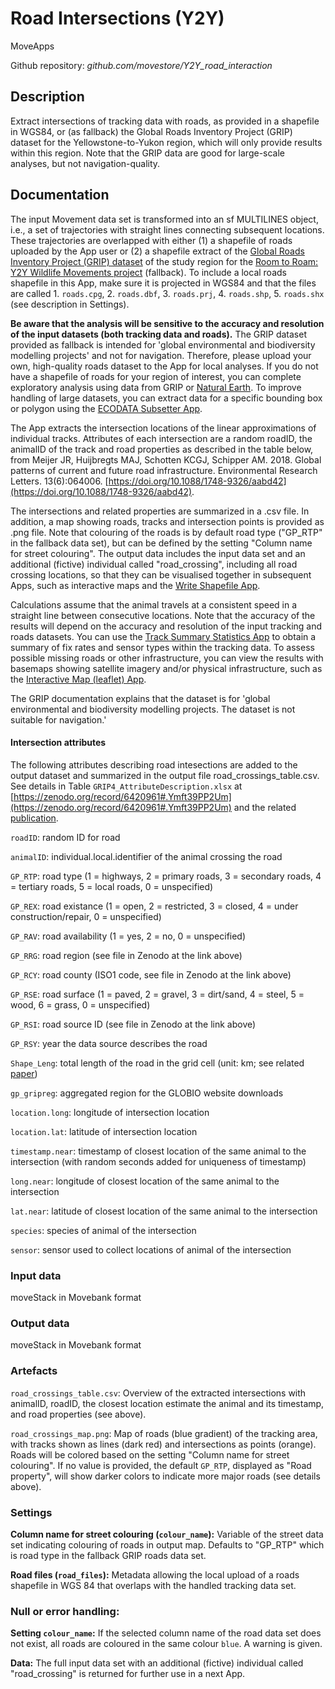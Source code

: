 # Road Intersections (Y2Y)
MoveApps

Github repository: *github.com/movestore/Y2Y_road_interaction*

## Description
Extract intersections of tracking data with roads, as provided in a shapefile in WGS84, or (as fallback) the Global Roads Inventory Project (GRIP) dataset for the Yellowstone-to-Yukon region, which will only provide results within this region. Note that the GRIP data are good for large-scale analyses, but not navigation-quality.

## Documentation
The input Movement data set is transformed into an sf MULTILINES object, i.e., a set of trajectories with straight lines connecting subsequent locations. These trajectories are overlapped with either (1) a shapefile of roads uploaded by the App user or (2) a shapefile extract of the [Global Roads Inventory Project (GRIP) dataset](https://www.globio.info/download-grip-dataset) of the study region for the [Room to Roam: Y2Y Wildlife Movements project](https://ceg.osu.edu/Y2Y_Room2Roam) (fallback). To include a local roads shapefile in this App, make sure it is projected in WGS84 and that the files are called 1. `roads.cpg`, 2. `roads.dbf`, 3. `roads.prj`, 4. `roads.shp`, 5. `roads.shx` (see description in Settings). 

**Be aware that the analysis will be sensitive to the accuracy and resolution of the input datasets (both tracking data and roads).** The GRIP dataset provided as fallback is intended for 'global environmental and biodiversity modelling projects' and not for navigation. Therefore, please upload your own, high-quality roads dataset to the App for local analyses. If you do not have a shapefile of roads for your region of interest, you can complete exploratory analysis using data from GRIP or [Natural Earth](https://www.naturalearthdata.com/). To improve handling of large datasets, you can extract data for a specific bounding box or polygon using the [ECODATA Subsetter App](https://ecodata-apps.readthedocs.io/en/latest/user_guide/subsetter.html).

The App extracts the intersection locations of the linear approximations of individual tracks. Attributes of each intersection are a random roadID, the animalID of the track and road properties as described in the table below, from Meijer JR, Huijbregts MAJ, Schotten KCGJ, Schipper AM. 2018. Global patterns of current and future road infrastructure. Environmental Research Letters. 13(6):064006. [https://doi.org/10.1088/1748-9326/aabd42](https://doi.org/10.1088/1748-9326/aabd42).

The intersections and related properties are summarized in a .csv file. In addition, a map showing roads, tracks and intersection points is provided as .png file. Note that colouring of the roads is by default road type ("GP_RTP" in the fallback data set), but can be defined by the setting "Column name for street colouring". The output data includes the input data set and an additional (fictive) individual called "road_crossing", including all road crossing locations, so that they can be visualised together in subsequent Apps, such as interactive maps and the [Write Shapefile App](https://www.moveapps.org/apps/browser/47e46a4f-8839-48c7-bfce-cbd70b478d98).

Calculations assume that the animal travels at a consistent speed in a straight line between consecutive locations. Note that the accuracy of the results will depend on the accuracy and resolution of the input tracking and roads datasets. You can use the [Track Summary Statistics App](https://www.moveapps.org/apps/browser/8ca03c5a-d61a-466d-860b-11beb6bf6404) to obtain a summary of fix rates and sensor types within the tracking data. To assess possible missing roads or other infrastructure, you can view the results with basemaps showing satellite imagery and/or physical infrastructure, such as the [Interactive Map (leaflet) App](https://www.moveapps.org/apps/browser/163c11bf-bd2c-4984-9fa6-96acdf5ac8b3). 

The GRIP documentation explains that the dataset is for 'global environmental and biodiversity modelling projects. The dataset is not suitable for navigation.' 

#### Intersection attributes 
The following attributes describing road intesections are added to the output dataset and summarized in the output file road_crossings_table.csv. See details in Table `GRIP4_AttributeDescription.xlsx` at [https://zenodo.org/record/6420961#.Ymft39PP2Um](https://zenodo.org/record/6420961#.Ymft39PP2Um) and the related [publication](https://doi.org/10.1088/1748-9326/aabd42).

`roadID`: random ID for road

`animalID`: individual.local.identifier of the animal crossing the road

`GP_RTP`: road type (1 = highways, 2 = primary roads, 3 = secondary roads, 4 = tertiary roads, 5 = local roads, 0 = unspecified)

`GP_REX`: road existance (1 = open, 2 = restricted, 3 = closed, 4 = under construction/repair, 0 = unspecified) 

`GP_RAV`: road availability (1 = yes, 2 = no, 0 = unspecified)

`GP_RRG`: road region (see file in Zenodo at the link above)

`GP_RCY`: road county (ISO1 code, see file in Zenodo at the link above)

`GP_RSE`: road surface (1 = paved, 2 = gravel, 3 = dirt/sand, 4 = steel, 5 = wood, 6 = grass, 0 = unspecified)

`GP_RSI`: road source ID (see file in Zenodo at the link above)

`GP_RSY`: year the data source describes the road

`Shape_Leng`: total length of the road in the grid cell (unit: km; see related [paper]( https://doi.org/10.1088/1748-9326/aabd42))

`gp_gripreg`: aggregated region for the GLOBIO website downloads

`location.long`: longitude of intersection location

`location.lat`: latitude of intersection location

`timestamp.near`: timestamp of closest location of the same animal to the intersection (with random seconds added for uniqueness of timestamp)

`long.near`: longitude of closest location of the same animal to the intersection

`lat.near`: latitude of closest location of the same animal to the intersection

`species`: species of animal of the intersection

`sensor`: sensor used to collect locations of animal of the intersection

### Input data
moveStack in Movebank format

### Output data
moveStack in Movebank format

### Artefacts
`road_crossings_table.csv`: Overview of the extracted intersections with animalID, roadID, the closest location estimate the animal and its timestamp, and road properties (see above).
 
`road_crossings_map.png`: Map of roads (blue gradient) of the tracking area, with tracks shown as lines (dark red) and intersections as points (orange). Roads will be colored based on the setting "Column name for street colouring". If no value is provided, the default `GP_RTP`, displayed as "Road property", will show darker colors to indicate more major roads (see details above).

### Settings
**Column name for street colouring (`colour_name`):** Variable of the street data set indicating colouring of roads in output map. Defaults to "GP_RTP" which is road type in the fallback GRIP roads data set.

**Road files (`road_files`):** Metadata allowing the local upload of a roads shapefile in WGS 84 that overlaps with the handled tracking data set.

### Null or error handling:
**Setting `colour_name`:** If the selected column name of the road data set does not exist, all roads are coloured in the same colour `blue`. A warning is given.

**Data:** The full input data set with an additional (fictive) individual called "road_crossing" is returned for further use in a next App.
